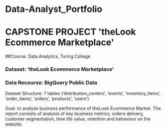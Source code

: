 # Data-Analyst_Portfolio
# CAPSTONE PROJECT 'theLook Ecommerce Marketplace'
##Course: Data Analytics, Turing College 

### Dataset: ‘theLook Ecommerce Marketplace’
### Data Recourse: BigQuery Public Data

Dataset Structure: 7 tables (‘distribution_centers’, ‘events’, ‘inventory_items’, ‘order_items’, ‘orders’, ‘products’, ‘users’)

Goal: to analyze business performance of theLook Ecommerce Market. The report consists of analysis of key business metrics, orders delivery, customer segmentation, time life value, retention and behaviour on the website.




